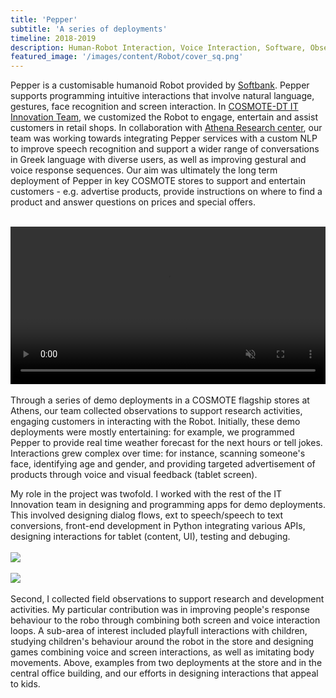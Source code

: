 ```yaml
---
title: 'Pepper'
subtitle: 'A series of deployments'
timeline: 2018-2019
description: Human-Robot Interaction, Voice Interaction, Software, Observation, Deployment, COSMOTE-DT.
featured_image: '/images/content/Robot/cover_sq.png'
---
```

Pepper is a customisable humanoid Robot provided by [Softbank](https://us.softbankrobotics.com/pepper). Pepper supports programming intuitive interactions that involve natural language, gestures, face recognition and screen interaction. In [COSMOTE-DT IT Innovation Team](https://www.cosmote.gr/static/otegroup/en/page/it_innovation_center_new), we customized the Robot to engage, entertain and assist customers in retail shops. In collaboration with [Athena Research center](https://www.athenarc.gr/en/research), our team was working towards integrating Pepper services with a custom NLP to improve speech recognition and support a wider range of conversations in Greek language with diverse users, as well as improving gestural and voice response sequences. Our aim was ultimately the long term deployment of Pepper in key COSMOTE stores to support and entertain customers - e.g. advertise products, provide instructions on where to find a product and answer questions on prices and special offers. 
<br><br>
<!-- <video width="640" height="360" controls> -->
<video width="100%" controls muted>
  <source src="/images/content/Robot/dinno4.mp4" type="video/mp4">
</video> 
<br><br>
Through a series of demo deployments in a COSMOTE flagship stores at Athens, our team collected observations to support research activities, engaging customers in interacting with the Robot. Initially, these demo deployments were mostly entertaining: for example, we programmed Pepper to provide real time weather forecast for the next hours or tell jokes. Interactions grew complex over time: for instance, scanning someone's face, identifying age and gender, and providing targeted advertisement of products through voice and visual feedback (tablet screen).

My role in the project was twofold. I worked with the rest of the IT Innovation team in designing and programming apps for demo deployments. This involved designing dialog flows, ext to speech/speech to text conversions, front-end development in Python integrating various APIs, designing interactions for tablet (content, UI), testing and debuging.
<br><br>
![](/images/content/Robot/robot.png)
<br><br>
![](/images/content/Robot/robot2.png)
<br><br>
Second, I collected field observations to support research and development activities. My particular contribution was in improving people's response behaviour to the robo through combining both screen and voice interaction loops. A sub-area of interest included playfull interactions with children, studying children's behaviour around the robot in the store and designing games combining voice and screen interactions, as well as imitating body movements. Above, examples from two deployments at the store and in the central office building, and our efforts in designing interactions that appeal to kids.
